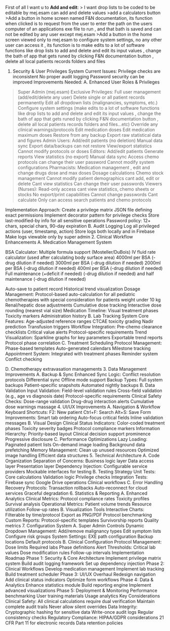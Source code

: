 
First of all I want u to **Add and edit**: > I want drop lists to be coded to be editable by mej.esam can add and delete values >add a calculators button  >Add a button in home screen named F&N documentation, its function when clicked is to request from the user to enter the path on the users computer of an applications exe file to run , and that bath is saved and can not be edited by any user except mej.esam >Add a button in the home screen viewed only to mej.esam to configure system settings, no any other user can access it , its function is to make edits to a lot of software functions like drop lists to add and delete and edit its input values , change the bath of app that gets runed by clicking F&N documentation button , delete all local patients records folders and files


1.	Security & User Privileges System Current Issues:
Privilege checks are inconsistent
No proper audit logging
Password security can be improved
Improvements Needed:
A. Enhanced User Roles & Privileges
>Super Admin (mej.esam) Exclusive Privileges:
Full user management (add/edit/delete any user)
Delete single or all patient records permanently
Edit all dropdown lists (malignancies, symptoms, etc.)
Configure system settings (make edits to a lot of software functions like drop lists to add and delete and edit its input values , change the bath of app that gets runed by clicking F&N documentation button , delete all local patients records folders and files…etc)
Override any clinical warnings/protocols
Edit medication doses
Edit medication maximum doses
Restore from any backup
Export raw statistical data and figures
>Admin Users:
Add/edit patients (no deletion)
Manual data sync
Export data/backups can not restore
View/export statistics
Cannot modify protocols or doses
>Editors:
Add/edit patients
Generate reports
View statistics (no export)
Manual data sync
Access chemo protocols
can change their user password
Cannot modify system configurations
>Pharmacists:
Medication management , edit and change drugs dose and max doses
Dosage calculations 
Chemo stock management
Cannot modify patient demographics cant add, edit or delete
Cant view statistics
Can change their user passwords
>Viewers (Nurses):
Read-only access cant view statistics, chemo sheets or stocks
No export/print capabilities
Cannot change passwords
Cant calculate
Only can access search patients and chemo protocols 

Implementation Approach:
Create a privilege matrix JSON file defining exact permissions
Implement decorator pattern for privilege checks
Store last-modified-by info for all sensitive operations
Password policy: 12+ chars, special chars, 90-day expiration
B. Audit Logging
Log all privileged actions (user, timestamp, action)
Store logs both locally and in Firebase
Make logs viewable only by super admin
2.	Clinical Workflow Enhancements A. Medication Management System

BSA Calculator:
Multiple formula support (Mosteller/DuBois)
IV fluid rate calculator (used after calculating body surface area)
4000ml per BSA (-drug dilution if needed)
3000ml per BSA (-drug dilution if needed)
2000ml per BSA (-drug dilution if needed)
400ml per BSA (-drug dilution if needed)
Full maintenance (+deficit if needed) (-drug dilution if needed) and half maintenance (-drug dilution if needed)

Auto-save to patient record
Historical trend visualization
Dosage Management:
Protocol-based auto-calculation for all pediatric chemotherapies with special consideration for patients weight under 10 kg
Renal/hepatic dose adjustments
Cumulative dose tracking
Interactive dose rounding (nearest vial size)
Medication Timeline:
Visual treatment phases
Toxicity markers
Administration history
B. Lab Tracking System
Core Features:
Age-adjusted reference ranges
CTCAE toxicity grading
Nadir prediction
Transfusion triggers
Workflow Integration:
Pre-chemo clearance checklists
Critical value alerts
Protocol-specific requirements
Trend Visualization:
Sparkline graphs for key parameters
Exportable trend reports
Protocol phase correlation
C. Treatment Scheduling
Protocol Management:
Phase-based templates
Auto-generated calendars
Milestone tracking
Appointment System:
Integrated with treatment phases
Reminder system
Conflict checking

D. Chemotherapy extravasation managements
3.	Data Management Improvements 
A. Backup & Sync
Enhanced Sync Logic:
Conflict resolution protocols
Differential sync
Offline mode support
Backup Types:
Full system backups
Patient-specific snapshots
Automated nightly backups
B. Data Validation
Input Validation:
Field-level validation rules
Cross-field validation (e.g., age vs diagnosis date)
Protocol-specific requirements
Clinical Safety Checks:
Dose-range validation
Drug-drug interaction alerts
Cumulative dose warnings massage
4.	UI/UX Improvements A. Navigation & Workflow
Keyboard Shortcuts:
F2: New patient
Ctrl+F: Search
Alt+S: Save
Form Improvements:
Smart tab ordering
Auto-focus critical fields
Inline validation messages
B. Visual Design
Clinical Status Indicators:
Color-coded treatment phases
Toxicity severity badges
Protocol compliance markers
Information Hierarchy:
Priority-based layout
Clinical decision support prominence
Progressive disclosure
C. Performance Optimizations
Lazy Loading:
Paginated patient lists
On-demand image loading
Background data prefetching
Memory Management:
Clean up unused resources
Optimized image handling
Efficient data structures
5.	Technical Architecture A. Code Organization
Separation of Concerns:
Business logic layer
Data access layer
Presentation layer
Dependency Injection:
Configurable service providers
Mockable interfaces for testing
B. Testing Strategy
Unit Tests:
Core calculations
Validation logic
Privilege checks
Integration Tests:
Firebase sync
Google Drive operations
Clinical workflows
C. Error Handling
Recovery Protocols:
Transaction rollbacks
Auto-reconnect for cloud services
Graceful degradation
6.	Statistics & Reporting A. Enhanced Analytics
Clinical Metrics:
Protocol compliance rates
Toxicity profiles
Survival analysis
Operational Metrics:
Patient volume trends
Resource utilization
Follow-up rates
B. Visualization Tools
Interactive Charts:
Filterable by time/protocol
Export as PNG/PDF
Protocol benchmarking
Custom Reports:
Protocol-specific templates
Survivorship reports
Quality metrics
7.	Configuration System A. Super Admin Controls
Dynamic Dropdown Management:
Add/remove malignancy types
Edit symptom lists
Configure risk groups
System Settings:
EXE path configuration
Backup locations
Default protocols
B. Clinical Configuration
Protocol Management:
Dose limits
Required labs
Phase definitions
Alert Thresholds:
Critical lab values
Dose modification rules
Follow-up intervals
Implementation Roadmap Phase 1: Security & Core Architecture
Implement privilege matrix system
Build audit logging framework
Set up dependency injection
Phase 2: Clinical Workflows
Develop medication management
Implement lab tracking
Build treatment scheduler
Phase 3: UI/UX Overhaul
Redesign navigation
Add clinical status indicators
Optimize form workflows
Phase 4: Data & Analytics
Enhance statistics module
Build reporting engine
Implement advanced visualizations
Phase 5: Deployment & Monitoring
Performance benchmarking
User training materials
Usage analytics
Key Considerations Clinical Safety:
All clinical calculations require dual verification
Maintain complete audit trails
Never allow silent overrides
Data Integrity:
Cryptographic hashing for sensitive data
Write-once audit logs
Regular consistency checks
Regulatory Compliance:
HIPAA/GDPR considerations
21 CFR Part 11 for electronic records
Data retention policies

